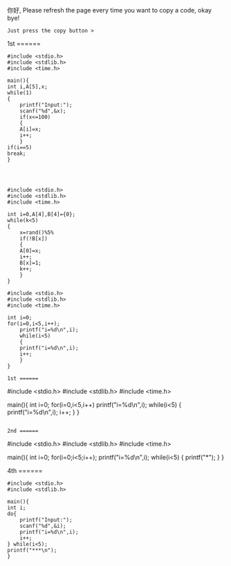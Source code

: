 你好, Please refresh the page every time you want to copy a code, okay bye!

```
Just press the copy button >
```

1st ====== 


```
#include <stdio.h>
#include <stdlib.h>
#include <time.h>

main(){
int i,A[5],x;
while(1)
{
    printf("Input:");
    scanf("%d",&x);
    if(x<=100)
    {
    A[i]=x;
    i++;
    }
if(i==5)
break;
}




#include <stdio.h>
#include <stdlib.h>
#include <time.h>

int i=0,A[4],B[4]={0};
while(k<5)
{
    x=rand()%5%
    if(!B[x])
    {
    A[0]=x;
    i++;
    B[x]=1;
    k++;
    }
}

#include <stdio.h>
#include <stdlib.h>
#include <time.h>

int i=0;
for(i=0,i<5,i++);
    printf("i=%d\n",i);
    while(i<5)
    {
    printf("i=%d\n",i);
    i++;
    }
}

1st ====== 
```
#include <stdio.h>
#include <stdlib.h>
#include <time.h>

main(){
int i=0;
for(i=0,i<5,i++)
    printf("i=%d\n",i);
    while(i<5)
    {
    printf("i=%d\n",i);
    i++;
    }
}
```

2nd ======
```
#include <stdio.h>
#include <stdlib.h>
#include <time.h>

main(){
int i=0;
for(i=0;i<5;i++);
    printf("i=%d\n",i);
    while(i<5)
    {
    printf("*");
    }
}

4th ====== 

```
#include <stdio.h>
#include <stdlib.h>

main(){
int i;
do{
	printf("Input:");
	scanf("%d",&i);
	printf("i=%d\n",i);
	i++;
} while(i<5);
printf("***\n");
}
```
